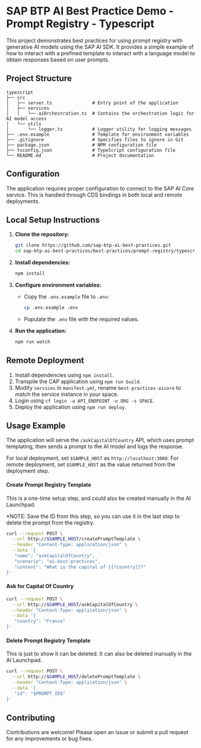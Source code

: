 # SAP BTP AI Best Practice Demo - Prompt Registry - Typescript

This project demonstrates best practices for using prompt registry with generative AI models using the SAP AI SDK. It provides a simple example of how to interact with a prefined template to interact with a language model to obtain responses based on user prompts.

## Project Structure

```
typescript
├── src
│   ├── server.ts               # Entry point of the application
│   ├── services
│   │   └── aiOrchestration.ts  # Contains the orchestration logic for AI model access
│   └── utils
│       └── logger.ts           # Logger utility for logging messages
├── .env.example                # Template for environment variables
├── .gitignore                  # Specifies files to ignore in Git
├── package.json                # NPM configuration file
├── tsconfig.json               # TypeScript configuration file
└── README.md                   # Project documentation
```
## Configuration

The application requires proper configuration to connect to the SAP AI Core service. This is handled through CDS bindings in both local and remote deployments.

## Local Setup Instructions

1. **Clone the repository:**

   ```bash
   git clone https://github.com/sap-btp-ai-best-practices.git
   cd sap-btp-ai-best-practices/best-practices/prompt-registry/typescript
   ```

2. **Install dependencies:**

   ```bash
   npm install
   ```

3. **Configure environment variables:**

   - Copy the `.env.example` file to `.env`:
     ```bash
     cp .env.example .env
     ```
   - Populate the `.env` file with the required values.

4. **Run the application:**
   ```bash
   npm run watch
   ```

## Remote Deployment

1. Install dependencies using `npm install`.
2. Transpile the CAP application using `npm run build`.
3. Modify `services` in `manifest.yml`, rename `best-practices-aicore` to match the service instance in your space.
4. Login using `cf login -a API_ENDPOINT -o ORG -s SPACE`.
5. Deploy the application using `npm run deploy`.
   

## Usage Example

The application will serve the `/askCapitalOfCountry` API, which uses prompt templating, then sends a prompt to the AI model and logs the response. 

For local deployment, set `$SAMPLE_HOST` as `http://localhost:3000`. For remote deployment, set `$SAMPLE_HOST` as the value returned from the deployment step.

#### Create Prompt Registry Template
This is a one-time setup step, and could also be created manually in the AI Launchpad.

*NOTE: Save the ID from this step, so you can use it in the last step to delete the prompt from the registry.
```bash
curl --request POST \
  --url http://$SAMPLE_HOST/createPromptTemplate \
  --header "Content-Type: application/json" \
  --data '{
   "name": "askCapitalOfCountry",
   "scenario": "ai-best-practices",
   "content": "What is the capital of {{?country}}?"
}'
```

#### Ask for Capital Of Country

```bash
curl --request POST \
  --url http://$SAMPLE_HOST/askCapitalOfCountry \
  --header "Content-Type: application/json" \
  --data '{
   "country": "France"
}'
```
#### Delete Prompt Registry Template
This is just to show it can be deleted. It can also be deleted manually in the AI Launchpad.

```bash
curl --request POST \
  --url http://$SAMPLE_HOST/deletePromptTemplate \
  --header "Content-Type: application/json" \
  --data '{
   "id": "$PROMPT_ID$"
}'
```

## Contributing

Contributions are welcome! Please open an issue or submit a pull request for any improvements or bug fixes.
